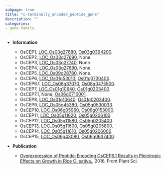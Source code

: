 ```yaml
---
subpage: true
title: "c-terminally_encoded_peptide_gene"
description: ""
categories:
- gene family
---
```


* **Information**  
    + OsCEP1, [LOC_Os03g27680](http://rice.plantbiology.msu.edu/cgi-bin/ORF_infopage.cgi?orf=LOC_Os03g27680), [Os03g0394200](http://rapdb.dna.affrc.go.jp/viewer/gbrowse_details/irgsp1?name=Os03g0394200).
    + OsCEP2, [LOC_Os03g27690](http://rice.plantbiology.msu.edu/cgi-bin/ORF_infopage.cgi?orf=LOC_Os03g27690), None.
    + OsCEP3, [LOC_Os03g27740](http://rice.plantbiology.msu.edu/cgi-bin/ORF_infopage.cgi?orf=LOC_Os03g27740), None.
    + OsCEP4, [LOC_Os03g27690](http://rice.plantbiology.msu.edu/cgi-bin/ORF_infopage.cgi?orf=LOC_Os03g27690), None.
    + OsCEP5, [LOC_Os09g28780](http://rice.plantbiology.msu.edu/cgi-bin/ORF_infopage.cgi?orf=LOC_Os09g28780), None.
    + OsCEP6, [LOC_Os01g53010](http://rice.plantbiology.msu.edu/cgi-bin/ORF_infopage.cgi?orf=LOC_Os01g53010), [Os01g0730400](http://rapdb.dna.affrc.go.jp/viewer/gbrowse_details/irgsp1?name=Os01g0730400).
    + OsCEP6.1, [LOC_Os08g37070](http://rice.plantbiology.msu.edu/cgi-bin/ORF_infopage.cgi?orf=LOC_Os08g37070), [Os08g0475500](http://rapdb.dna.affrc.go.jp/viewer/gbrowse_details/irgsp1?name=Os08g0475500).
    + OsCEP7, [LOC_Os01g10640](http://rice.plantbiology.msu.edu/cgi-bin/ORF_infopage.cgi?orf=LOC_Os01g10640), [Os01g0203400](http://rapdb.dna.affrc.go.jp/viewer/gbrowse_details/irgsp1?name=Os01g0203400).
    + OsCEP7.1, None, [Os06g0710001](http://rapdb.dna.affrc.go.jp/viewer/gbrowse_details/irgsp1?name=Os06g0710001).
    + OsCEP8, [LOC_Os01g10640](http://rice.plantbiology.msu.edu/cgi-bin/ORF_infopage.cgi?orf=LOC_Os01g10640), [Os01g0203400](http://rapdb.dna.affrc.go.jp/viewer/gbrowse_details/irgsp1?name=Os01g0203400).
    + OsCEP9, [LOC_Os05g45380](http://rice.plantbiology.msu.edu/cgi-bin/ORF_infopage.cgi?orf=LOC_Os05g45380), [Os05g0530033](http://rapdb.dna.affrc.go.jp/viewer/gbrowse_details/irgsp1?name=Os05g0530033).
    + OsCEP10, [LOC_Os06g05960](http://rice.plantbiology.msu.edu/cgi-bin/ORF_infopage.cgi?orf=LOC_Os06g05960), [Os06g0153000](http://rapdb.dna.affrc.go.jp/viewer/gbrowse_details/irgsp1?name=Os06g0153000).
    + OsCEP11, [LOC_Os05g11620](http://rice.plantbiology.msu.edu/cgi-bin/ORF_infopage.cgi?orf=LOC_Os05g11620), [Os05g0206100](http://rapdb.dna.affrc.go.jp/viewer/gbrowse_details/irgsp1?name=Os05g0206100).
    + OsCEP12, [LOC_Os05g11580](http://rice.plantbiology.msu.edu/cgi-bin/ORF_infopage.cgi?orf=LOC_Os05g11580), [Os05g0205400](http://rapdb.dna.affrc.go.jp/viewer/gbrowse_details/irgsp1?name=Os05g0205400).
    + OsCEP13, [LOC_Os05g11600](http://rice.plantbiology.msu.edu/cgi-bin/ORF_infopage.cgi?orf=LOC_Os05g11600), [Os05g0205800](http://rapdb.dna.affrc.go.jp/viewer/gbrowse_details/irgsp1?name=Os05g0205800).
    + OsCEP14, [LOC_Os05g11610](http://rice.plantbiology.msu.edu/cgi-bin/ORF_infopage.cgi?orf=LOC_Os05g11610), [Os05g0206000](http://rapdb.dna.affrc.go.jp/viewer/gbrowse_details/irgsp1?name=Os05g0206000).
    + OsCEP15, [LOC_Os06g43080](http://rice.plantbiology.msu.edu/cgi-bin/ORF_infopage.cgi?orf=LOC_Os06g43080), [Os06g0637400](http://rapdb.dna.affrc.go.jp/viewer/gbrowse_details/irgsp1?name=Os06g0637400).

* **Publication**  
    + [Overexpression of Peptide-Encoding OsCEP6.1 Results in Pleiotropic Effects on Growth in Rice O. sativa.](http://www.ncbi.nlm.nih.gov/pubmed?term=Overexpression+of+Peptide-Encoding+OsCEP6.1+Results+in+Pleiotropic+Effects+on+Growth+in+Rice+O.+sativa.%5BTitle%5D), 2016, Front Plant Sci.


